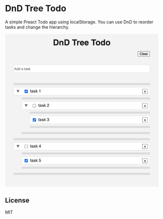 # DnD Tree Todo

A simple Preact Todo app using localStorage. You can use DnD to reorder tasks and change the hierarchy.

![dnd-tree-todo](screenshots/dnd-tree-todo.png)

## License

MIT

